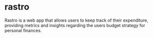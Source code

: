 # rastro
Rastro is a web app that allows users to keep track of their expenditure, providing metrics and insights regarding the users budget strategy for personal finances.
